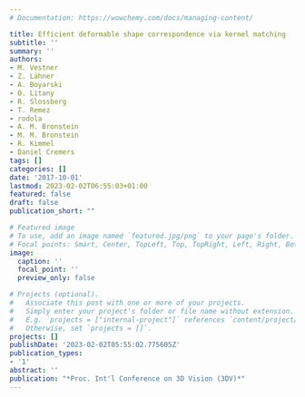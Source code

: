 ```yaml
---
# Documentation: https://wowchemy.com/docs/managing-content/

title: Efficient deformable shape correspondence via kernel matching
subtitle: ''
summary: ''
authors:
- M. Vestner
- Z. Lähner
- A. Boyarski
- O. Litany
- R. Slossberg
- T. Remez
- rodola
- A. M. Bronstein
- M. M. Bronstein
- R. Kimmel
- Daniel Cremers
tags: []
categories: []
date: '2017-10-01'
lastmod: 2023-02-02T06:55:03+01:00
featured: false
draft: false
publication_short: ""

# Featured image
# To use, add an image named `featured.jpg/png` to your page's folder.
# Focal points: Smart, Center, TopLeft, Top, TopRight, Left, Right, BottomLeft, Bottom, BottomRight.
image:
  caption: ''
  focal_point: ''
  preview_only: false

# Projects (optional).
#   Associate this post with one or more of your projects.
#   Simply enter your project's folder or file name without extension.
#   E.g. `projects = ["internal-project"]` references `content/project/deep-learning/index.md`.
#   Otherwise, set `projects = []`.
projects: []
publishDate: '2023-02-02T05:55:02.775605Z'
publication_types:
- '1'
abstract: ''
publication: "*Proc. Int'l Conference on 3D Vision (3DV)*"
---
```

